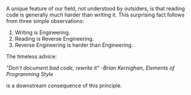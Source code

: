 A unique feature of our field, not understood by outsiders, is that reading code is generally much harder than writing it. This surprising fact follows from three simple observations:

1. Writing is Engineering.
2. Reading is Reverse Engineering.
3. Reverse Engineering is harder than Engineering.

The timeless advice:

_"Don't document bad code, rewrite it"_
_-Brian Kernighan, Elements of Programming Style_

is a downstream consequence of this principle.